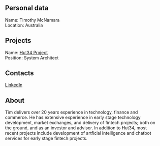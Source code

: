 ## Personal data 
Name:    Timothy McNamara   
Location: Australia  
## Projects 
Name: [Hut34 Project](../projects/hut34_project.md)  
Position:  System Architect  
## Contacts
[LinkedIn](https://www.linkedin.com/in/tim-mcnamara-404221137)    
## About
Tim delivers over 20 years experience in technology, finance and commerce. He has extensive experience in early stage technology development, market exchanges, and delivery of fintech projects; both on the ground, and as an investor and advisor. In addition to Hut34, most recent projects include development of artficial intelligence and chatbot services for early stage fintech projects.
